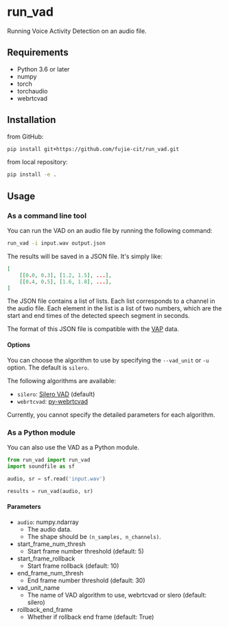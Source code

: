 # run_vad
Running Voice Activity Detection on an audio file.

## Requirements

- Python 3.6 or later
- numpy
- torch
- torchaudio
- webrtcvad

## Installation

from GitHub:

```bash
pip install git+https://github.com/fujie-cit/run_vad.git
```

from local repository:

```bash
pip install -e .
```

## Usage

### As a command line tool

You can run the VAD on an audio file by running the following command:
```bash
run_vad -i input.wav output.json
```

The results will be saved in a JSON file.
It's simply like:
```json
[
    [[0.0, 0.3], [1.2, 1.5], ...],
    [[0.4, 0.5], [1.6, 1.8], ...],
]
```

The JSON file contains a list of lists.
Each list corresponds to a channel in the audio file.
Each element in the list is a list of two numbers, which are the start and end times of the detected speech segment in seconds.

The format of this JSON file is compatible with the [VAP](https://github.com/ErikEkstedt/VAP/tree/main/vap/data) data.

#### Options

You can choose the algorithm to use by specifying the `--vad_unit` or `-u` option.
The default is `silero`.

The following algorithms are available:
- `silero`: [Silero VAD](https://github.com/snakers4/silero-vad) (default)
- `webrtcvad`: [py-webrtcvad](https://github.com/wiseman/py-webrtcvad)

Currently, you cannot specify the detailed parameters for each algorithm.

### As a Python module

You can also use the VAD as a Python module.

```python
from run_vad import run_vad
import soundfile as sf

audio, sr = sf.read('input.wav')

results = run_vad(audio, sr)
```

#### Parameters

- `audio`: numpy.ndarray
  - The audio data.
  - The shape should be `(n_samples, n_channels)`.
- start_frame_num_thresh
  - Start frame number threshold (default: 5)
- start_frame_rollback
  - Start frame rollback (default: 10)
- end_frame_num_thresh
  - End frame number threshold (default: 30)
- vad_unit_name
  - The name of VAD algorithm to use, webrtcvad or slero (default: silero)
- rollback_end_frame
  - Whether if rollback end frame (default: True)

